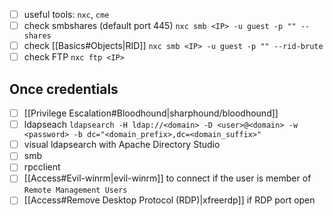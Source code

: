 - [ ] useful tools: `nxc`, `cme`
- [ ]  check smbshares (default port 445) `nxc smb <IP> -u guest -p "" --shares`
- [ ]  check [[Basics#Objects|RID]]  `nxc smb <IP> -u guest -p "" --rid-brute`
- [ ] check FTP `nxc ftp <IP>`

## Once credentials

- [ ] [[Privilege Escalation#Bloodhound|sharphound/bloodhound]]
- [ ] ldapseach `ldapsearch -H ldap://<domain> -D <user>@<domain> -w <password> -b dc="<domain_prefix>,dc=<domain_suffix>"`
- [ ] visual ldapsearch with Apache Directory Studio
- [ ] smb
- [ ] rpcclient
- [ ] [[Access#Evil-winrm|evil-winrm]] to connect if the user is member of `Remote Management Users`
- [ ] [[Access#Remove Desktop Protocol (RDP)|xfreerdp]] if RDP port open